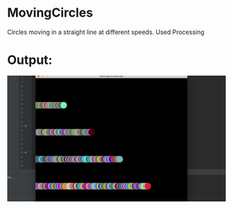 # MovingCircles
Circles moving in a straight line at different speeds. Used Processing
# Output:
![alt text](images/Screenshot%202020-12-31%20at%207.39.19%20PM.png)